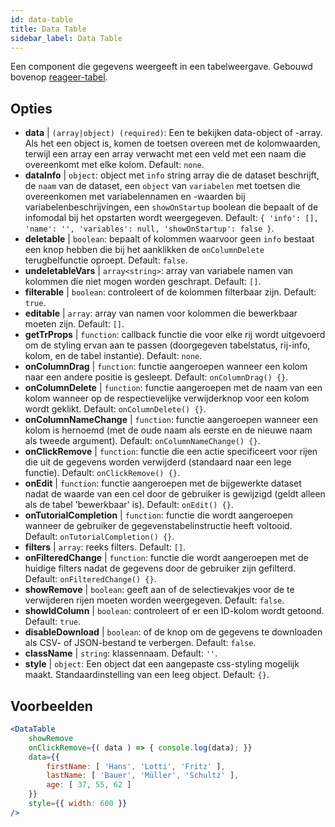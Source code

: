 ```yaml
---
id: data-table 
title: Data Table
sidebar_label: Data Table
---
```


Een component die gegevens weergeeft in een tabelweergave. Gebouwd bovenop [reageer-tabel](https://react-table.js.org/).

## Opties

* __data__ | `(array|object) (required)`: Een te bekijken data-object of -array. Als het een object is, komen de toetsen overeen met de kolomwaarden, terwijl een array een array verwacht met een veld met een naam die overeenkomt met elke kolom. Default: `none`.
* __dataInfo__ | `object`: object met `info` string array die de dataset beschrijft, de `naam` van de dataset, een `object` van `variabelen` met toetsen die overeenkomen met variabelennamen en -waarden bij variabelenbeschrijvingen, een `showOnStartup` boolean die bepaalt of de infomodal bij het opstarten wordt weergegeven. Default: `{
  'info': [],
  'name': '',
  'variables': null,
  'showOnStartup': false
}`.
* __deletable__ | `boolean`: bepaalt of kolommen waarvoor geen `info` bestaat een knop hebben die bij het aanklikken de `onColumnDelete` terugbelfunctie oproept. Default: `false`.
* __undeletableVars__ | `array<string>`: array van variabele namen van kolommen die niet mogen worden geschrapt. Default: `[]`.
* __filterable__ | `boolean`: controleert of de kolommen filterbaar zijn. Default: `true`.
* __editable__ | `array`: array van namen voor kolommen die bewerkbaar moeten zijn. Default: `[]`.
* __getTrProps__ | `function`: callback functie die voor elke rij wordt uitgevoerd om de styling ervan aan te passen (doorgegeven tabelstatus, rij-info,
kolom, en de tabel instantie). Default: `none`.
* __onColumnDrag__ | `function`: functie aangeroepen wanneer een kolom naar een andere positie is gesleept. Default: `onColumnDrag() {}`.
* __onColumnDelete__ | `function`: functie aangeroepen met de naam van een kolom wanneer op de respectievelijke verwijderknop voor een kolom wordt geklikt. Default: `onColumnDelete() {}`.
* __onColumnNameChange__ | `function`: functie aangeroepen wanneer een kolom is hernoemd (met de oude naam als eerste en de nieuwe naam als tweede argument). Default: `onColumnNameChange() {}`.
* __onClickRemove__ | `function`: functie die een actie specificeert voor rijen die uit de gegevens worden verwijderd (standaard naar een lege functie). Default: `onClickRemove() {}`.
* __onEdit__ | `function`: functie aangeroepen met de bijgewerkte dataset nadat de waarde van een cel door de gebruiker is gewijzigd (geldt alleen als de tabel 'bewerkbaar' is). Default: `onEdit() {}`.
* __onTutorialCompletion__ | `function`: functie die wordt aangeroepen wanneer de gebruiker de gegevenstabelinstructie heeft voltooid. Default: `onTutorialCompletion() {}`.
* __filters__ | `array`: reeks filters. Default: `[]`.
* __onFilteredChange__ | `function`: functie die wordt aangeroepen met de huidige filters nadat de gegevens door de gebruiker zijn gefilterd. Default: `onFilteredChange() {}`.
* __showRemove__ | `boolean`: geeft aan of de selectievakjes voor de te verwijderen rijen moeten worden weergegeven. Default: `false`.
* __showIdColumn__ | `boolean`: controleert of er een ID-kolom wordt getoond. Default: `true`.
* __disableDownload__ | `boolean`: of de knop om de gegevens te downloaden als CSV- of JSON-bestand te verbergen. Default: `false`.
* __className__ | `string`: klassennaam. Default: `''`.
* __style__ | `object`: Een object dat een aangepaste css-styling mogelijk maakt. Standaardinstelling van een leeg object. Default: `{}`.


## Voorbeelden

```jsx live
<DataTable
    showRemove
    onClickRemove={( data ) => { console.log(data); }}
    data={{ 
        firstName: [ 'Hans', 'Lotti', 'Fritz' ], 
        lastName: [ 'Bauer', 'Müller', 'Schultz' ],
        age: [ 37, 55, 62 ]
    }}
    style={{ width: 600 }}
/>
```

